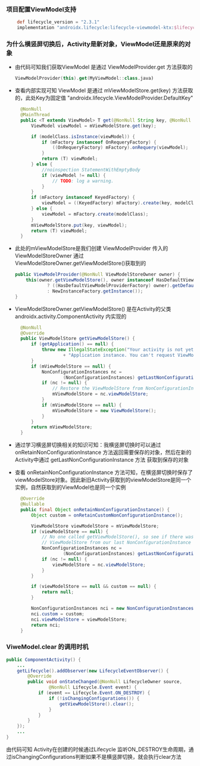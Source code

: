 ### 项目配置ViewModel支持
```groovy
    def lifecycle_version = "2.3.1"
    implementation "androidx.lifecycle:lifecycle-viewmodel-ktx:$lifecycle_version"
```

### 为什么横竖屏切换后，Activity是新对象，ViewModel还是原来的对象
* 由代码可知我们获取ViewModel 是通过 ViewModelProvider.get 方法获取的
  ```kotlin
  ViewModelProvider(this).get(MyViewModel::class.java)
  ```
* 查看内部实现可知 ViewModel 是通过 mViewModelStore.get(key) 方法获取的，此处Key为固定值 "androidx.lifecycle.ViewModelProvider.DefaultKey"
  ```java
    @NonNull
    @MainThread
    public <T extends ViewModel> T get(@NonNull String key, @NonNull Class<T> modelClass) {
        ViewModel viewModel = mViewModelStore.get(key);

        if (modelClass.isInstance(viewModel)) {
            if (mFactory instanceof OnRequeryFactory) {
                ((OnRequeryFactory) mFactory).onRequery(viewModel);
            }
            return (T) viewModel;
        } else {
            //noinspection StatementWithEmptyBody
            if (viewModel != null) {
                // TODO: log a warning.
            }
        }
        if (mFactory instanceof KeyedFactory) {
            viewModel = ((KeyedFactory) mFactory).create(key, modelClass);
        } else {
            viewModel = mFactory.create(modelClass);
        }
        mViewModelStore.put(key, viewModel);
        return (T) viewModel;
    }
  ```
* 此处的mViewModelStore是我们创建 ViewModelProvider 传入的 ViewModelStoreOwner 通过 ViewModelStoreOwner.getViewModelStore()获取到的
  ```java
  public ViewModelProvider(@NonNull ViewModelStoreOwner owner) {
      this(owner.getViewModelStore(), owner instanceof HasDefaultViewModelProviderFactory
              ? ((HasDefaultViewModelProviderFactory) owner).getDefaultViewModelProviderFactory()
              : NewInstanceFactory.getInstance());
  }
  ```
* ViewModelStoreOwner.getViewModelStore() 是在Activity的父类 androidx.activity.ComponentActivity 内实现的
  ```java
    @NonNull
    @Override
    public ViewModelStore getViewModelStore() {
        if (getApplication() == null) {
            throw new IllegalStateException("Your activity is not yet attached to the "
                    + "Application instance. You can't request ViewModel before onCreate call.");
        }
        if (mViewModelStore == null) {
            NonConfigurationInstances nc =
                    (NonConfigurationInstances) getLastNonConfigurationInstance();
            if (nc != null) {
                // Restore the ViewModelStore from NonConfigurationInstances
                mViewModelStore = nc.viewModelStore;
            }
            if (mViewModelStore == null) {
                mViewModelStore = new ViewModelStore();
            }
        }
        return mViewModelStore;
    }
  ```
* 通过学习横竖屏切换相关的知识可知：我横竖屏切换时可以通过 onRetainNonConfigurationInstance 方法返回需要保存的对象，然后在新的Activity中通过 getLastNonConfigurationInstance 方法 获取到保存的对象  

* 查看 onRetainNonConfigurationInstance 方法可知，在横竖屏切换时保存了viewModelStore对象。因此新旧Activity获取到的viewModelStore是同一个实例，自然获取到的ViewModel也是同一个实例
  ```java
    @Override
    @Nullable
    public final Object onRetainNonConfigurationInstance() {
        Object custom = onRetainCustomNonConfigurationInstance();

        ViewModelStore viewModelStore = mViewModelStore;
        if (viewModelStore == null) {
            // No one called getViewModelStore(), so see if there was an existing
            // ViewModelStore from our last NonConfigurationInstance
            NonConfigurationInstances nc =
                    (NonConfigurationInstances) getLastNonConfigurationInstance();
            if (nc != null) {
                viewModelStore = nc.viewModelStore;
            }
        }

        if (viewModelStore == null && custom == null) {
            return null;
        }

        NonConfigurationInstances nci = new NonConfigurationInstances();
        nci.custom = custom;
        nci.viewModelStore = viewModelStore;
        return nci;
    }
  ``` 

### ViweModel.clear 的调用时机

```java
public ComponentActivity() {
    ...
    getLifecycle().addObserver(new LifecycleEventObserver() {
        @Override
        public void onStateChanged(@NonNull LifecycleOwner source,
                @NonNull Lifecycle.Event event) {
            if (event == Lifecycle.Event.ON_DESTROY) {
                if (!isChangingConfigurations()) {
                    getViewModelStore().clear();
                }
            }
        }
    });
    ...
}
```

由代码可知 Activity在创建的时候通过Lifecycle 监听ON_DESTROY生命周期，通过isChangingConfigurations判断如果不是横竖屏切换，就会执行clear方法

